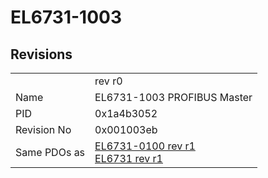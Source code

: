 # EL6731-1003

## Revisions
<table>
<tr>
<td></td>
<td>rev r0</td>
</tr>
<tr>
<td>Name</td>
<td>EL6731-1003 PROFIBUS Master</td>
</tr>
<tr>
<td>PID</td>
<td>0x1a4b3052</td>
</tr>
<tr>
<td>Revision No</td>
<td>0x001003eb</td>
</tr>
<tr>
<td>Same PDOs as</td>
<td><a href="EL6731-0100.md">EL6731-0100 rev r1</a><br/><a href="EL6731.md">EL6731 rev r1</a></td>
</tr>
</table>
